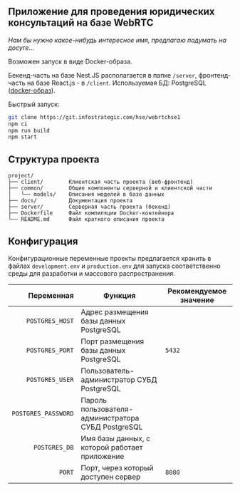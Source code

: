 ## Приложение для проведения юридических консультаций на базе WebRTC

*Нам бы нужно какое-нибудь интересное имя, предлагаю подумать на досуге...*

Возможен запуск в виде Docker-образа. 

Бекенд-часть на базе Nest.JS располагается в папке `/server`, фронтенд-часть на базе React.js - в `/client`. Используемая БД: PostgreSQL ([docker-образ](https://hub.docker.com/_/postgres)).

Быстрый запуск:
```bash
git clone https://git.infostrategic.com/hse/webrtchse1
npm ci
npm run build
npm start
```
## Структура проекта
```
project/
├── client/        Клиентская часть проекта (веб-фронтенд)
├── common/        Общие компоненты серверной и клиентской части
│   └── models/    Описания моделей в базе данных
├── docs/          Документация проекта
├── server/        Серверная часть проекта (бекенд)
├── Dockerfile     Файл компиляции Docker-контейнера
└── README.md      Файл краткого описания проекта
```

## Конфигурация

Конфигурационные переменные проекты предлагается хранить в файлах `development.env` и `production.env` для запуска соответственно среды для разработки и массового распространения.

| Переменная | Функция | Рекомендуемое значение |
|-------------------:|----------------------------------------------------|----------|
| `POSTGRES_HOST` | Адрес размещения базы данных PostgreSQL |
| `POSTGRES_PORT` | Порт размещения базы данных PostgreSQL | `5432` |
| `POSTGRES_USER` | Пользователь-администратор СУБД PostgreSQL |
| `POSTGRES_PASSWORD` | Пароль пользователя-администратора СУБД PostgreSQL |
| `POSTGRES_DB` | Имя базы данных, с которой работает приложение |
| `PORT` | Порт, через который доступен сервер | `8080`